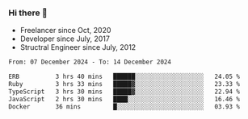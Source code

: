 ### Hi there 👋

- Freelancer since Oct, 2020
- Developer since July, 2017
- Structral Engineer since July, 2012

<!--START_SECTION:waka-->

```txt
From: 07 December 2024 - To: 14 December 2024

ERB          3 hrs 40 mins   ██████░░░░░░░░░░░░░░░░░░░   24.05 %
Ruby         3 hrs 33 mins   █████▓░░░░░░░░░░░░░░░░░░░   23.33 %
TypeScript   3 hrs 30 mins   █████▓░░░░░░░░░░░░░░░░░░░   22.94 %
JavaScript   2 hrs 30 mins   ████░░░░░░░░░░░░░░░░░░░░░   16.46 %
Docker       36 mins         █░░░░░░░░░░░░░░░░░░░░░░░░   03.93 %
```

<!--END_SECTION:waka-->
